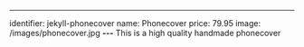 ---
identifier: jekyll-phonecover
name: Phonecover
price: 79.95
image: /images/phonecover.jpg
**---**
This is a high quality handmade phonecover
